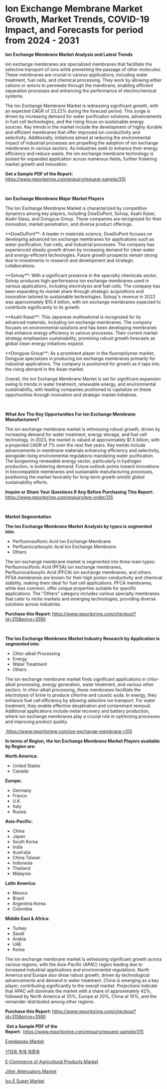 <p><h1>Ion Exchange Membrane Market Growth, Market Trends, COVID-19 Impact, and Forecasts for period from 2024 - 2031</h1></p><p><strong>Ion Exchange Membrane Market Analysis and Latest Trends</strong></p>
<p><p>Ion exchange membranes are specialized membranes that facilitate the selective transport of ions while preventing the passage of other molecules. These membranes are crucial in various applications, including water treatment, fuel cells, and chemical processing. They work by allowing either cations or anions to permeate through the membrane, enabling efficient separation processes and enhancing the performance of electrochemical systems.</p><p>The Ion Exchange Membrane Market is witnessing significant growth, with an expected CAGR of 23.22% during the forecast period. This surge is driven by increasing demand for water purification solutions, advancements in fuel cell technologies, and the rising focus on sustainable energy sources. Key trends in the market include the development of highly durable and efficient membranes that offer improved ion conductivity and selectivity. Additionally, initiatives aimed at reducing the environmental impact of industrial processes are propelling the adoption of ion exchange membranes in various sectors. As industries seek to enhance their energy efficiency and reduce waste, the ion exchange membrane technology is poised for expanded application across numerous fields, further fostering market growth and innovation.</p></p>
<p><strong>Get a Sample PDF of the Report:&nbsp;</strong> <a href="https://www.reportprime.com/enquiry/request-sample/315">https://www.reportprime.com/enquiry/request-sample/315</a></p>
<p>&nbsp;</p>
<p><strong>Ion Exchange Membrane Major Market Players</strong></p>
<p><p>The Ion Exchange Membrane Market is characterized by competitive dynamics among key players, including DowDuPont, Solvay, Asahi Kasei, Asahi Glass, and Dongyue Group. These companies are recognized for their innovation, market penetration, and diverse product offerings.</p><p>**DowDuPont**: A leader in materials science, DowDuPont focuses on developing advanced ion exchange membranes for applications such as water purification, fuel cells, and industrial processes. The company has experienced steady growth driven by increasing demand for clean water and energy-efficient technologies. Future growth prospects remain strong due to investments in research and development and strategic collaborations.</p><p>**Solvay**: With a significant presence in the specialty chemicals sector, Solvay produces high-performance ion exchange membranes used in various applications, including electrolysis and fuel cells. The company has been expanding its market share through strategic acquisitions and innovation tailored to sustainable technologies. Solvay's revenue in 2022 was approximately $10.4 billion, with ion exchange membranes expected to contribute significantly to its growth.</p><p>**Asahi Kasei**: This Japanese multinational is recognized for its advanced materials, including ion exchange membranes. The company focuses on environmental solutions and has been developing membranes that enhance energy efficiency in various processes. Their current market strategy emphasizes sustainability, promising robust growth forecasts as global clean energy initiatives expand.</p><p>**Dongyue Group**: As a prominent player in the fluoropolymer market, Dongyue specializes in producing ion exchange membranes primarily for industrial applications. The company is positioned for growth as it taps into the rising demand in the Asian market.</p><p>Overall, the Ion Exchange Membrane Market is set for significant expansion owing to trends in water treatment, renewable energy, and environmental sustainability, with leading companies positioned to capitalize on these opportunities through innovation and strategic market initiatives.</p></p>
<p>&nbsp;</p>
<p><strong>What Are The Key Opportunities For Ion Exchange Membrane Manufacturers?</strong></p>
<p><p>The ion exchange membrane market is witnessing robust growth, driven by increasing demand for water treatment, energy storage, and fuel cell technology. In 2023, the market is valued at approximately $1.5 billion, with a projected CAGR of 7% over the next five years. Key trends include advancements in membrane materials enhancing efficiency and selectivity, alongside rising environmental regulations mandating water purification. The burgeoning renewable energy sector, particularly in hydrogen production, is bolstering demand. Future outlook points toward innovations in biocompatible membranes and sustainable manufacturing processes, positioning the market favorably for long-term growth amidst global sustainability efforts.</p></p>
<p><strong>Inquire or Share Your Questions If Any Before Purchasing This Report:</strong> <a href="https://www.reportprime.com/enquiry/pre-order/315">https://www.reportprime.com/enquiry/pre-order/315</a></p>
<p>&nbsp;</p>
<p><strong>Market Segmentation</strong></p>
<p><strong>The Ion Exchange Membrane Market Analysis by types is segmented into:</strong></p>
<p><ul><li>Perfluorosulfonic Acid Ion Exchange Membrane</li><li>Perfluorocarboxylic Acid Ion Exchange Membrane</li><li>Others</li></ul></p>
<p><p>The ion exchange membrane market is segmented into three main types: Perfluorosulfonic Acid (PFSA) ion exchange membranes, Perfluorocarboxylic Acid (PFCA) ion exchange membranes, and others. PFSA membranes are known for their high proton conductivity and chemical stability, making them ideal for fuel cell applications. PFCA membranes, while less common, offer unique properties suitable for specific applications. The "Others" category includes various specialty membranes that cater to niche markets and emerging technologies, providing diverse solutions across industries.</p></p>
<p><strong>Purchase this Report:&nbsp;</strong><a href="https://www.reportprime.com/checkout?id=315&price=3590">https://www.reportprime.com/checkout?id=315&price=3590</a></p>
<p>&nbsp;</p>
<p><strong>The Ion Exchange Membrane Market Industry Research by Application is segmented into:</strong></p>
<p><ul><li>Chlor-alkali Processing</li><li>Energy</li><li>Water Treatment</li><li>Others</li></ul></p>
<p><p>The ion exchange membrane market finds significant applications in chlor-alkali processing, energy generation, water treatment, and various other sectors. In chlor-alkali processing, these membranes facilitate the electrolysis of brine to produce chlorine and caustic soda. In energy, they enhance fuel cell efficiency by allowing selective ion transport. For water treatment, they enable effective desalination and contaminant removal. Additional applications include metal recovery and battery production, where ion exchange membranes play a crucial role in optimizing processes and improving product quality.</p></p>
<p><a href="https://www.reportprime.com/ion-exchange-membrane-r315">&nbsp;https://www.reportprime.com/ion-exchange-membrane-r315</a></p>
<p><strong>In terms of Region, the Ion Exchange Membrane Market Players available by Region are:</strong></p>
<p>
    <p> <strong> North America: </strong>
        <ul>
            <li>United States</li>
            <li>Canada</li>
        </ul>
        </p> 
    <p> <strong> Europe: </strong>
        <ul>
            <li>Germany</li>
            <li>France</li>
            <li>U.K.</li>
            <li>Italy</li>
            <li>Russia</li>
        </ul>
        </p> 
    <p> <strong> Asia-Pacific: </strong>
        <ul>
            <li>China</li>
            <li>Japan</li>
            <li>South Korea</li>
            <li>India</li>
            <li>Australia</li>
            <li>China Taiwan</li>
            <li>Indonesia</li>
            <li>Thailand</li>
            <li>Malaysia</li>
        </ul>
        </p> 
    <p> <strong> Latin America: </strong>
        <ul>
            <li>Mexico</li>
            <li>Brazil</li>
            <li>Argentina Korea</li>
            <li>Colombia</li>
        </ul>
        </p> 
    <p> <strong> Middle East & Africa: </strong>
        <ul>
            <li>Turkey</li>
            <li>Saudi</li>
            <li>Arabia</li>
            <li>UAE</li>
            <li>Korea</li>
        </ul>
    </p>
    </p>
<p><p>The ion exchange membrane market is witnessing significant growth across various regions, with the Asia-Pacific (APAC) region leading due to increased industrial applications and environmental regulations. North America and Europe also show robust growth, driven by technological advancements and demand in water treatment. China is emerging as a key player, contributing significantly to the overall market. Projections indicate that APAC will dominate the market with a share of approximately 42%, followed by North America at 25%, Europe at 20%, China at 10%, and the remainder distributed among other regions.</p></p>
<p><strong>Purchase this Report: </strong><a href="https://www.reportprime.com/checkout?id=315&price=3590">https://www.reportprime.com/checkout?id=315&price=3590</a></p>
<p>&nbsp;<strong>Get a Sample PDF of the Report:&nbsp;&nbsp;</strong><a href="https://www.reportprime.com/enquiry/request-sample/315">https://www.reportprime.com/enquiry/request-sample/315</a></p>
<p><strong></strong></p>
<p><p><a href="https://medium.com/@luke.wilson7856/the-growth-of-the-eyeglasses-market-has-been-significant-driven-by-various-critical-factors-4c0d2d8e4288">Eyeglasses Market</a></p><p><a href="https://medium.com/@luigispence46/%EC%84%B8%EA%B3%84-industrial-catalyst-recycling-market-%EC%9D%80-2024%EC%97%90%EC%84%9C-2031%EB%A1%9C-%EC%97%B0%ED%8F%89%EA%B7%A0-%EC%A6%9D%EA%B0%80%EC%9C%A8%EC%9D%84-%EB%B3%B4%EC%9D%BC-%EA%B2%83%EC%9C%BC%EB%A1%9C-%EC%98%88%EC%83%81%EB%90%A9%EB%8B%88%EB%8B%A4-99091e815356">산업용 촉매 재활용</a></p><p><a href="https://medium.com/@luke.wilson7856/the-e-commerce-of-agricultural-products-market-prioritizes-cost-control-and-efficiency-cce315b6fb6a">E-Commerce of Agricultural Products Market</a></p><p><a href="https://issuu.com/reportprime-2/docs/jitter-attenuators-market-size-2030_e6d4fe526a2839">Jitter Attenuators Market</a></p><p><a href="https://github.com/WillieWoodard/Market-Research-Report-List-6/blob/main/iso-e-super-market.md">Iso E Super Market</a></p></p>